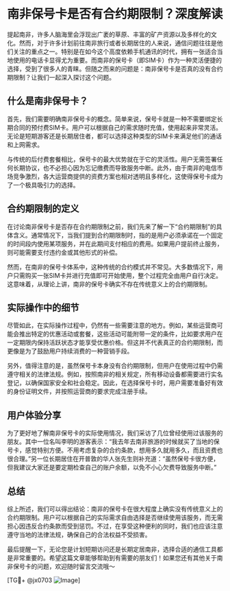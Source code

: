 # 南非保号卡是否有合约期限制？深度解读

提起南非，许多人脑海里会浮现出广袤的草原、丰富的矿产资源以及多样化的文化。然而，对于许多计划前往南非旅行或者长期居住的人来说，通信问题往往是他们关注的重点之一。特别是在如今这个高度依赖手机通讯的时代，拥有一张适合当地使用的电话卡显得尤为重要。而南非的保号卡（即SIM卡）作为一种灵活便捷的选择，受到了很多人的青睐。但随之而来的问题是：南非保号卡是否真的没有合约期限制？让我们一起深入探讨这个问题。

## 什么是南非保号卡？

首先，我们需要明确南非保号卡的概念。简单来说，保号卡就是一种不需要绑定长期合同的预付费SIM卡。用户可以根据自己的需求随时充值，使用起来非常灵活。无论是短期游客还是长期居住者，都可以选择这种类型的SIM卡来满足他们的通话和上网需求。

与传统的后付费套餐相比，保号卡的最大优势就在于它的灵活性。用户无需签署任何长期协议，也不必担心因为忘记缴费而导致服务中断。此外，由于南非的电信市场竞争激烈，各大运营商提供的资费方案也相对透明且多样化，这使得保号卡成为了一个极具吸引力的选择。

## 合约期限制的定义

在讨论南非保号卡是否存在合约期限制之前，我们先来了解一下“合约期限制”的具体含义。通常情况下，当我们提到合约期限制时，指的是用户必须承诺在一个固定的时间段内使用某项服务，并在此期间支付相应的费用。如果用户提前终止服务，则可能需要支付违约金或其他形式的补偿。

然而，在南非的保号卡体系中，这种传统的合约模式并不常见。大多数情况下，用户只需购买一张SIM卡并进行充值即可开始使用，整个过程完全由用户自行决定。这意味着，从理论上讲，南非的保号卡确实不存在传统意义上的合约期限制。

## 实际操作中的细节

尽管如此，在实际操作过程中，仍然有一些需要注意的地方。例如，某些运营商可能会推出特定的优惠活动或套餐，这些活动可能附带一定的条件，比如要求用户在一定期限内保持活跃状态才能享受优惠价格。但这并不代表真正的合约期限制，而更像是为了鼓励用户持续消费的一种营销手段。

另外，值得注意的是，虽然保号卡本身没有合约期限制，但用户在使用过程中仍需遵守相关的法律法规。例如，按照南非的相关规定，所有移动设备都需要进行实名登记，以确保国家安全和社会稳定。因此，在选择保号卡时，用户需要准备好有效的身份证明文件，并按照运营商的要求完成注册手续。

## 用户体验分享

为了更好地了解南非保号卡的实际使用情况，我们采访了几位曾经使用过该服务的朋友。其中一位名叫李明的游客表示：“我去年去南非旅游的时候就买了当地的保号卡，感觉特别方便。不用考虑复杂的合约条款，想用多久就用多久，而且资费也很合理。”另一位长期居住在开普敦的华人张先生则补充道：“虽然保号卡很方便，但我建议大家还是要定期检查自己的账户余额，以免不小心欠费导致服务中断。”

## 总结

综上所述，我们可以得出结论：南非的保号卡在很大程度上确实没有传统意义上的合约期限制。用户可以根据自己的实际需求自由选择是否继续使用该服务，而无需担心因违反合约条款而受到惩罚。不过，在享受这种便利的同时，我们也应该注意遵守当地的法律法规，确保自己的合法权益不受损害。

最后提醒一下，无论您是计划短期访问还是长期定居南非，选择合适的通信工具都是非常重要的。希望这篇文章能够帮助到有需要的朋友们！如果您还有其他关于南非保号卡的问题，欢迎随时留言交流哦～

[TG💪+ @jx0703 ![Image](https://github.com/user-attachments/assets/dbca1d08-cadb-493c-b0ec-ad6f7a83f270)]
